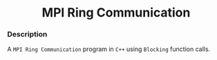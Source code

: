 <h1 align="center">MPI Ring Communication</h1>

### Description
A `MPI Ring Communication` program in `C++` using `Blocking` function calls.
